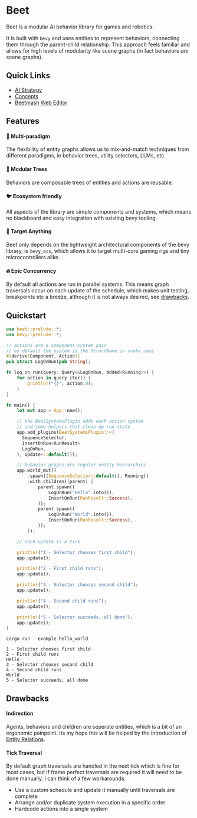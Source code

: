 # Beet

Beet is a modular AI behavior library for games and robotics.

It is built with `bevy` and uses entities to represent behaviors, connecting them through the parent-child relationship. This approach feels familiar and allows for high levels of modularity like scene graphs (in fact behaviors *are* scene graphs).

## Quick Links
- [AI Strategy](./overview/ai-strategy.md)
- [Concepts](./overview/concepts.md)
- [Beetmash Web Editor](https://app.beetmash.com/)

## Features

#### 🌈 Multi-paradigm

The flexibility of entity graphs allows us to mix-and-match techniques from different paradigms, ie behavior trees, utility selectors, LLMs, etc.

#### 🌳 Modular Trees

Behaviors are composable trees of entities and actions are reusable.

#### 🐦 Ecosystem friendly

All aspects of the library are simple components and systems, which means no blackboard and easy integration with existing bevy tooling.

#### 🎯 Target Anything

Beet only depends on the lightweight architectural components of the bevy library, ie `bevy_ecs`, which allows it to target multi-core gaming rigs and tiny microcontrollers alike.

#### 🔥 Epic Concurrency

By default all actions are run in parallel systems. This means graph traversals occur on each update of the schedule, which makes unit testing, breakpoints etc a breeze, although it is not always desired, see [drawbacks](#multi-tick).

## Quickstart

```rust
use beet::prelude::*;
use bevy::prelude::*;

// actions are a component-system pair
// by default the system is the StructName in snake_case
#[derive(Component, Action)]
pub struct LogOnRun(pub String);

fn log_on_run(query: Query<&LogOnRun, Added<Running>>) {
	for action in query.iter() {
		println!("{}", action.0);
	}
}

fn main() {
	let mut app = App::new();

	// the BeetSystemsPlugin adds each action system
	// and some helpers that clean up run state
	app.add_plugins(BeetSystemsPlugin::<(
      SequenceSelector, 
      InsertOnRun<RunResult>
      LogOnRun, 
    ), Update>::default());

	// behavior graphs are regular entity hierarchies
	app.world_mut()
		.spawn((SequenceSelector::default(), Running))
		.with_children(|parent| {
			parent.spawn((
				LogOnRun("Hello".into()),
				InsertOnRun(RunResult::Success),
			));
			parent.spawn((
				LogOnRun("World".into()),
				InsertOnRun(RunResult::Success),
			));
		});

	// each update is a tick

	println!("1 - Selector chooses first child");
	app.update();

	println!("2 - First child runs");
	app.update();

	println!("3 - Selector chooses second child");
	app.update();

	println!("4 - Second child runs");
	app.update();

	println!("5 - Selector succeeds, all done");
	app.update();
}
```
```
cargo run --example hello_world

1 - Selector chooses first child
2 - First child runs
Hello
3 - Selector chooses second child
4 - Second child runs
World
5 - Selector succeeds, all done
```


## Drawbacks

#### Indirection

Agents, behaviors and children are seperate entities, which is a bit of an ergonomic painpoint. Its my hope this will be helped by the introduction of [Entity Relations](https://github.com/bevyengine/bevy/issues/3742).

#### Tick Traversal

By default graph traversals are handled in the next tick which is fine for most cases, but if frame perfect traversals are required it will need to be done manually. I can think of a few workarounds:
- Use a custom schedule and update it manually until traversals are complete
- Arrange and/or duplicate system execution in a specific order
- Hardcode actions into a single system